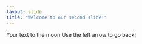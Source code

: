```yaml
---
layout: slide
title: "Welcome to our second slide!"
---
```

Your text to the moon
Use the left arrow to go back!
